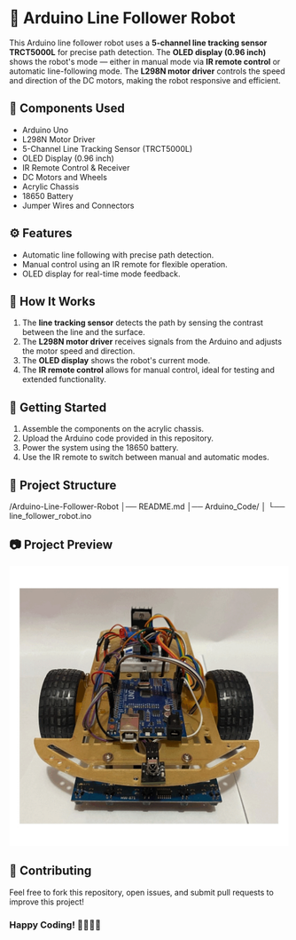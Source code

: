 # 🤖 Arduino Line Follower Robot

This Arduino line follower robot uses a **5-channel line tracking sensor TRCT5000L** for precise path detection. The **OLED display (0.96 inch)** shows the robot's mode — either in manual mode via **IR remote control** or automatic line-following mode. The **L298N motor driver** controls the speed and direction of the DC motors, making the robot responsive and efficient.

## 🧩 Components Used
- Arduino Uno
- L298N Motor Driver
- 5-Channel Line Tracking Sensor (TRCT5000L)
- OLED Display (0.96 inch)
- IR Remote Control & Receiver
- DC Motors and Wheels
- Acrylic Chassis
- 18650 Battery
- Jumper Wires and Connectors

## ⚙️ Features
- Automatic line following with precise path detection.
- Manual control using an IR remote for flexible operation.
- OLED display for real-time mode feedback.

## 🔧 How It Works
1. The **line tracking sensor** detects the path by sensing the contrast between the line and the surface.
2. The **L298N motor driver** receives signals from the Arduino and adjusts the motor speed and direction.
3. The **OLED display** shows the robot's current mode.
4. The **IR remote control** allows for manual control, ideal for testing and extended functionality.

## 🚀 Getting Started
1. Assemble the components on the acrylic chassis.
2. Upload the Arduino code provided in this repository.
3. Power the system using the 18650 battery.
4. Use the IR remote to switch between manual and automatic modes.

## 📁 Project Structure
/Arduino-Line-Follower-Robot │── README.md │── Arduino_Code/ │ └── line_follower_robot.ino

## 📷 Project Preview
![Robot Image](./assets/preview1.gif)

## 🤝 Contributing
Feel free to fork this repository, open issues, and submit pull requests to improve this project!

### Happy Coding! 👩‍💻👨‍💻
